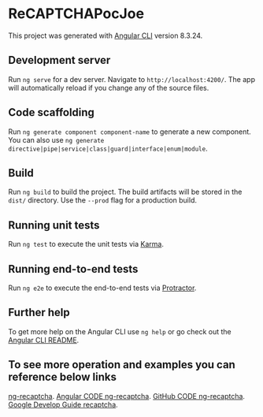 # ReCAPTCHAPocJoe

This project was generated with [Angular CLI](https://github.com/angular/angular-cli) version 8.3.24.

## Development server

Run `ng serve` for a dev server. Navigate to `http://localhost:4200/`. The app will automatically reload if you change any of the source files.

## Code scaffolding

Run `ng generate component component-name` to generate a new component. You can also use `ng generate directive|pipe|service|class|guard|interface|enum|module`.

## Build

Run `ng build` to build the project. The build artifacts will be stored in the `dist/` directory. Use the `--prod` flag for a production build.

## Running unit tests

Run `ng test` to execute the unit tests via [Karma](https://karma-runner.github.io).

## Running end-to-end tests

Run `ng e2e` to execute the end-to-end tests via [Protractor](http://www.protractortest.org/).

## Further help

To get more help on the Angular CLI use `ng help` or go check out the [Angular CLI README](https://github.com/angular/angular-cli/blob/master/README.md).

## To see more operation and examples you can reference below links
[ng-recaptcha](https://www.npmjs.com/package/ng-recaptcha).
[Angular CODE ng-recaptcha](https://dethariel.github.io/ng-recaptcha/v3).
[GitHub CODE ng-recaptcha](https://github.com/DethAriel/ng-recaptcha#forms-ready).
[Google Develop Guide recaptcha](https://developers.google.com/recaptcha/docs/v3).

